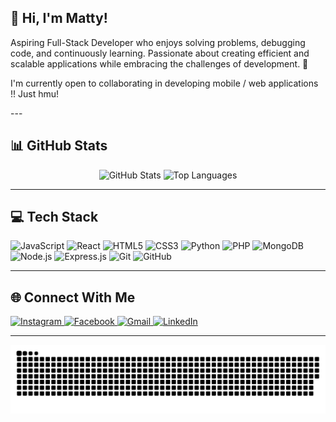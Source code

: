 <h2 align="left">👋 Hi, I'm Matty! </h2>

<p align="left">
  Aspiring Full-Stack Developer who enjoys solving problems, debugging code, and continuously learning. Passionate about creating efficient and scalable applications while embracing the challenges of development. 🚀
</p>

<p align="left">
  I'm currently open to collaborating in developing mobile / web applications !! Just hmu!
</p>
---

## 📊 GitHub Stats  
<div align="center">
  <img src="https://github-readme-stats.vercel.app/api?username=darkttyu&show_icons=true&count_private=true&theme=dracula&hide_border=false" height="160" alt="GitHub Stats" />
  <img src="https://github-readme-stats.vercel.app/api/top-langs?username=darkttyu&layout=compact&langs_count=6&theme=dracula&hide_border=false" height="160" alt="Top Languages" />
</div>

---

## 💻 Tech Stack  
<div align="left">
  <img src="https://cdn.jsdelivr.net/gh/devicons/devicon/icons/javascript/javascript-original.svg" height="30" alt="JavaScript" />
  <img src="https://cdn.jsdelivr.net/gh/devicons/devicon/icons/react/react-original.svg" height="30" alt="React" />
  <img src="https://cdn.jsdelivr.net/gh/devicons/devicon/icons/html5/html5-original.svg" height="30" alt="HTML5" />
  <img src="https://cdn.jsdelivr.net/gh/devicons/devicon/icons/css3/css3-original.svg" height="30" alt="CSS3" />
  <img src="https://cdn.jsdelivr.net/gh/devicons/devicon/icons/python/python-original.svg" height="30" alt="Python" />
  <img src="https://cdn.jsdelivr.net/gh/devicons/devicon/icons/php/php-original.svg" height="30" alt="PHP" />
  <img src="https://cdn.jsdelivr.net/gh/devicons/devicon/icons/mongodb/mongodb-original.svg" height="30" alt="MongoDB" />
  <img src="https://cdn.jsdelivr.net/gh/devicons/devicon/icons/nodejs/nodejs-original.svg" height="30" alt="Node.js" />
  <img src="https://cdn.jsdelivr.net/gh/devicons/devicon/icons/express/express-original.svg" height="30" alt="Express.js" />
  <img src="https://cdn.jsdelivr.net/gh/devicons/devicon/icons/git/git-original.svg" height="30" alt="Git" />
  <img src="https://cdn.jsdelivr.net/gh/devicons/devicon/icons/github/github-original.svg" height="30" alt="GitHub" />
</div>

---

## 🌐 Connect With Me  
<div align="left">
  <a href="https://www.instagram.com/takomattyy/" target="_blank">
    <img src="https://img.shields.io/badge/Instagram-E4405F?style=for-the-badge&logo=instagram&logoColor=white" height="35" alt="Instagram" />
  </a>
  <a href="https://www.facebook.com/glowindadarki/" target="_blank">
    <img src="https://img.shields.io/badge/Facebook-1877F2?style=for-the-badge&logo=facebook&logoColor=white" height="35" alt="Facebook" />
  </a>
  <a href="mailto:your-email@gmail.com" target="_blank">
    <img src="https://img.shields.io/badge/Gmail-D14836?style=for-the-badge&logo=gmail&logoColor=white" height="35" alt="Gmail" />
  </a>
  <a href="https://www.linkedin.com/in/darkttyu/" target="_blank">
    <img src="https://img.shields.io/badge/LinkedIn-0077B5?style=for-the-badge&logo=linkedin&logoColor=white" height="35" alt="LinkedIn" />
  </a>
</div>

---
  
<picture>
  <source media="(prefers-color-scheme: dark)" srcset="https://raw.githubusercontent.com/darkttyu/darkttyu/output/github-snake-dark.svg" />
  <source media="(prefers-color-scheme: light)" srcset="https://raw.githubusercontent.com/darkttyu/darkttyu/output/github-snake.svg" />
  <img alt="GitHub Contribution Snake" src="https://raw.githubusercontent.com/darkttyu/darkttyu/output/github-snake.svg" />
</picture>
